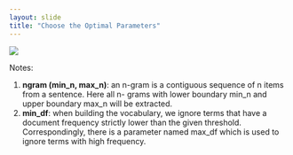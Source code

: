 ```yaml
---
layout: slide
title: "Choose the Optimal Parameters"
---
```


<img src="{{ site.baseurl }}/assets/img/plot.png">

Notes:
1. **ngram (min_n, max_n)**: an n-gram is a contiguous sequence of n items from a sentence. Here all n- grams with lower boundary min_n and upper boundary max_n will be extracted.
2. **min_df**: when building the vocabulary, we ignore terms that have a document frequency strictly lower than the given threshold. Correspondingly, there is a parameter named max_df which is used to ignore terms with high frequency.

